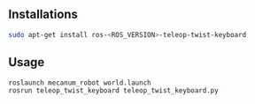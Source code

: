 ## Installations
```bash
sudo apt-get install ros-<ROS_VERSION>-teleop-twist-keyboard 
```

## Usage
```bash
roslaunch mecanum_robot world.launch
rosrun teleop_twist_keyboard teleop_twist_keyboard.py
```